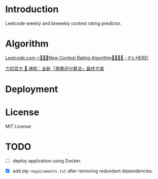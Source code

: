 
# Introduction

Leetcode weekly and biweekly contest rating predictor.

# Algorithm

[Leetcode.com 🔥👩🏻‍💻New Contest Rating Algorithm👨🏽‍💻🔥 - It's HERE!](https://leetcode.com/discuss/general-discussion/468851/New-Contest-Rating-Algorithm-(Coming-Soon))

[力扣官方 📣 通知：全新「周赛评分算法」最终方案](https://leetcode.cn/circle/article/neTUV4/)

# Deployment

# License

MIT License

# TODO

- [ ] deploy application using Docker.
- [x] add pip `requirements.txt` after removing redundant dependencies.


